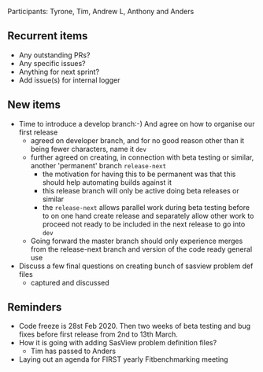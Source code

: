 Participants: Tyrone, Tim, Andrew L, Anthony and Anders

Recurrent items
----------------
* Any outstanding PRs?
* Any specific issues?
* Anything for next sprint?
 * Add issue(s) for internal logger

New items
---------
* Time to introduce a develop branch:-) And agree on how to organise our first release
  * agreed on developer branch, and for no good reason other than it being fewer characters, name it `dev`
  * further agreed on creating, in connection with beta testing or similar, another 'permanent' branch `release-next`
    * the motivation for having this to be permanent was that this should help automating builds against it
    * this release branch will only be active doing beta releases or similar
    * the `release-next` allows parallel work during beta testing before to on one hand create release and separately allow other work to proceed not ready to be included in the next release to go into `dev` 
  * Going forward the master branch should only experience merges from the release-next branch and version of the code ready general use
* Discuss a few final questions on creating bunch of sasview problem def files
  * captured and discussed


Reminders
---------
* Code freeze is 28st Feb 2020. Then two weeks of beta testing and bug fixes before first release from 2nd to 13th March.
* How it is going with adding SasView problem definition files?
  - Tim has passed to Anders
* Laying out an agenda for FIRST yearly Fitbenchmarking meeting

